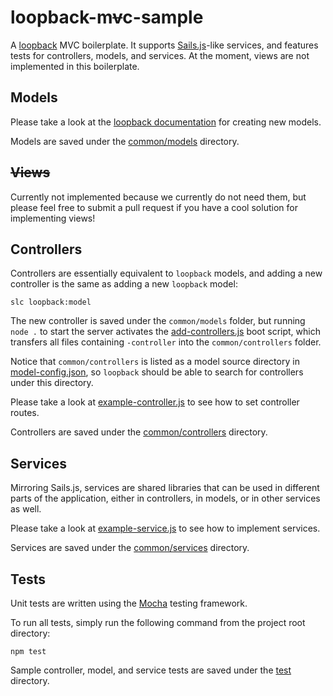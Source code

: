 loopback-m~~v~~c-sample
===

A [loopback](http://loopback.io/) MVC boilerplate. It supports [Sails.js](https://github.com/balderdashy/sails)-like services, and features tests for controllers, models, and services. At the moment, views are not implemented in this boilerplate.

## Models

Please take a look at the [loopback documentation](http://docs.strongloop.com/display/public/LB/Creating+models) for creating new models.

Models are saved under the [common/models](common/models) directory.

## ~~Views~~

Currently not implemented because we currently do not need them, but please feel free to submit a pull request if you have a cool solution for implementing views!

## Controllers

Controllers are essentially equivalent to `loopback` models, and adding a new controller is the same as adding a new `loopback` model: 
	
````
slc loopback:model
````

The new controller is saved under the `common/models` folder, but running `node .` to start the server activates the [add-controllers.js]() boot script, which transfers all files containing `-controller` into the `common/controllers` folder.

Notice that `common/controllers` is listed as a model source directory in [model-config.json](), so `loopback` should be able to search for controllers under this directory.

Please take a look at [example-controller.js]() to see how to set controller routes.

Controllers are saved under the [common/controllers](common/controllers) directory.

## Services

Mirroring Sails.js, services are shared libraries that can be used in different parts of the application, either in controllers, in models, or in other services as well.

Please take a look at [example-service.js]() to see how to implement services.

Services are saved under the [common/services](common/services) directory.

## Tests

Unit tests are written using the [Mocha](http://mochajs.org) testing framework.

To run all tests, simply run the following command from the project root directory:

````
npm test
````

Sample controller, model, and service tests are saved under the [test](test) directory.